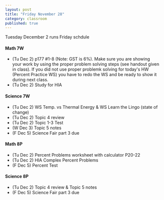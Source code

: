 ```yaml
---
layout: post
title: "Friday November 28"
category: classroom
published: true
---
```

Tuesday December 2 runs Friday schdule

#### Math 7W
* (Tu Dec 2) p177 #1-8 (Note: GST is 6%). Make sure you are showing your work by using the proper problem solving steps (see handout given in class). If you did not use proper problemk solving for today's HW (Percent Practice WS) you have to redo the WS and be ready to show it during next class.
* (Tu Dec 2) Study for HIA

#### Science 7W
* (Tu Dec 2) WS  Temp. vs Thermal Energy & WS Learn the Lingo (state of change)
* (Tu Dec 2) Topic 4 review
* (Tu Dec 2) Topic 1-3 Test
* (W Dec 3) Topic 5 notes
* (F Dec 5) Science Fair part 3 due

#### Math 8P
* (Tu Dec 2) Percent Problems worksheet with calculator P20-22
* (Tu Dec 2) HIA Complex Percent Problems
* (F Dec 5) Percent Test

#### Science 8P
* (Tu Dec 2) Topic 4 review & Topic 5 notes
* (F Dec 5) Science Fair part 3 due
